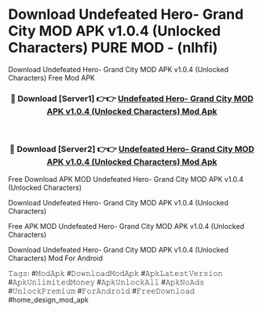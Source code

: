 # Download Undefeated Hero- Grand City MOD APK v1.0.4 (Unlocked Characters) PURE MOD - (nlhfi)
Download Undefeated Hero- Grand City MOD APK v1.0.4 (Unlocked Characters) Free Mod APK

<div align="center">
<h3>🔴 Download [Server1] 👉👉 <a href="https://apk-comot.site?title=Undefeated_Hero-_Grand_City_MOD_APK_v1.0.4_(Unlocked_Characters)">Undefeated Hero- Grand City MOD APK v1.0.4 (Unlocked Characters) Mod Apk</a></h3><br>

<h3>🔴 Download [Server2] 👉👉 <a href="https://apk-comot.site?title=Undefeated_Hero-_Grand_City_MOD_APK_v1.0.4_(Unlocked_Characters)">Undefeated Hero- Grand City MOD APK v1.0.4 (Unlocked Characters) Mod Apk</a></h3>
</div>


Free Download APK MOD Undefeated Hero- Grand City MOD APK v1.0.4 (Unlocked Characters)

Download Undefeated Hero- Grand City MOD APK v1.0.4 (Unlocked Characters) 

Free APK MOD Undefeated Hero- Grand City MOD APK v1.0.4 (Unlocked Characters) 

Download Undefeated Hero- Grand City MOD APK v1.0.4 (Unlocked Characters) Mod For Android

𝚃𝚊𝚐𝚜: #𝙼𝚘𝚍𝙰𝚙𝚔 #𝙳𝚘𝚠𝚗𝚕𝚘𝚊𝚍𝙼𝚘𝚍𝙰𝚙𝚔 #𝙰𝚙𝚔𝙻𝚊𝚝𝚎𝚜𝚝𝚅𝚎𝚛𝚜𝚒𝚘𝚗 #𝙰𝚙𝚔𝚄𝚗𝚕𝚒𝚖𝚒𝚝𝚎𝚍𝙼𝚘𝚗𝚎𝚢 #𝙰𝚙𝚔𝚄𝚗𝚕𝚘𝚌𝚔𝙰𝚕𝚕 #𝙰𝚙𝚔𝙽𝚘𝙰𝚍𝚜 #𝚄𝚗𝚕𝚘𝚌𝚔𝙿𝚛𝚎𝚖𝚒𝚞𝚖 #𝙵𝚘𝚛𝙰𝚗𝚍𝚛𝚘𝚒𝚍 #𝙵𝚛𝚎𝚎𝙳𝚘𝚠𝚗𝚕𝚘𝚊𝚍 #home_design_mod_apk